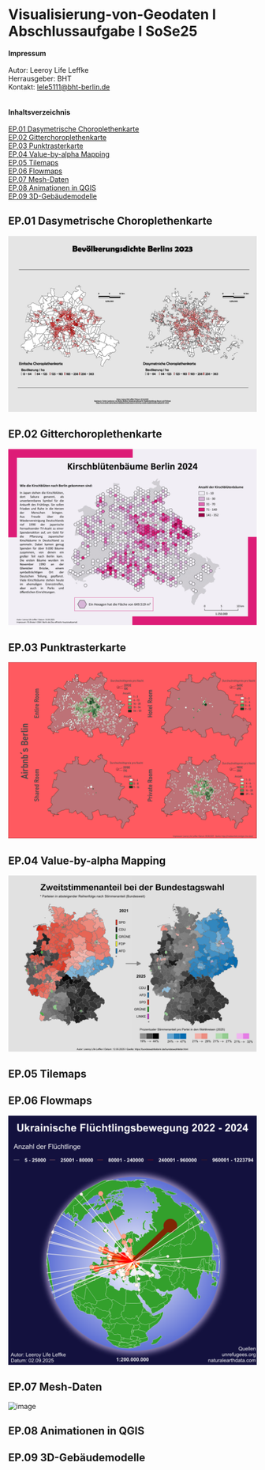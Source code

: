 # Visualisierung-von-Geodaten I Abschlussaufgabe I SoSe25
**Impressum**<br>
<br>
Autor: Leeroy Life Leffke<br>
Herrausgeber: BHT<br>
Kontakt: lele5111@bht-berlin.de<br>
<br>
<br>
**Inhaltsverzeichnis**<br>
<br>
[EP.01 Dasymetrische Choroplethenkarte](#ep01-dasymetrische-choroplethenkarte)<br>
[EP.02 Gitterchoroplethenkarte](#ep02-gitterchoroplethenkarte)<br>
[EP.03 Punktrasterkarte](#ep03-punktrasterkarte)<br>
[EP.04 Value-by-alpha Mapping](#ep04-value-by-alpha-mapping)<br>
[EP.05 Tilemaps](#ep05-tilemaps)<br>
[EP.06 Flowmaps](#ep06-flowmaps)<br>
[EP.07 Mesh-Daten](#ep07-mesh-daten)<br>
[EP.08 Animationen in QGIS](#ep08-animationen-in-qgis)<br>
[EP.09 3D-Gebäudemodelle](#ep09-3d-gebäudemodelle)<br>

## EP.01 Dasymetrische Choroplethenkarte
![image](https://github.com/LeeroyLife/Visualisierung-von-Geodaten-Abschlussaufgabe-SoSe25/blob/main/Fertig/EP.01.jpg)
## EP.02 Gitterchoroplethenkarte
![image](https://github.com/LeeroyLife/Visualisierung-von-Geodaten-Abschlussaufgabe-SoSe25/blob/main/Fertig/EP.02_Leffke_Kirschbl%C3%BCtenb%C3%A4ume.jpeg)
## EP.03 Punktrasterkarte
![image](https://github.com/LeeroyLife/Visualisierung-von-Geodaten-Abschlussaufgabe-SoSe25/blob/main/Fertig/EP.03_Leffke.jpg)
## EP.04 Value-by-alpha Mapping
![image](https://github.com/LeeroyLife/Visualisierung-von-Geodaten-Abschlussaufgabe-SoSe25/blob/main/Fertig/EP.04_Leffke.jpg)
## EP.05 Tilemaps

## EP.06 Flowmaps
![image](https://github.com/LeeroyLife/Visualisierung-von-Geodaten-Abschlussaufgabe-SoSe25/blob/main/Fertig/EP.06.png)
## EP.07 Mesh-Daten
![image](https://github.com/LeeroyLife/Visualisierung-von-Geodaten-Abschlussaufgabe-SoSe25/blob/main/Fertig/EP.07.gif)
## EP.08 Animationen in QGIS

## EP.09 3D-Gebäudemodelle

